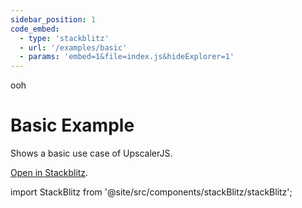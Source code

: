 ```yaml
---
sidebar_position: 1
code_embed:
  - type: 'stackblitz'
  - url: '/examples/basic'
  - params: 'embed=1&file=index.js&hideExplorer=1'
---
```


ooh

# Basic Example

Shows a basic use case of UpscalerJS.

<a href="https://stackblitz.com/github/thekevinscott/upscalerjs/tree/main/examples/basic?file=index.js&title=UpscalerJS: Basic Example">Open in Stackblitz</a>.

import StackBlitz from '@site/src/components/stackBlitz/stackBlitz';

<StackBlitz url="/examples/basic" params="embed=1&file=index.js&hideExplorer=1" />
